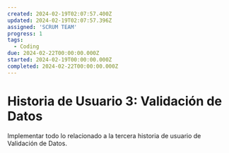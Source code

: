 ```yaml
---
created: 2024-02-19T02:07:57.400Z
updated: 2024-02-19T02:07:57.396Z
assigned: 'SCRUM TEAM'
progress: 1
tags:
  - Coding
due: 2024-02-22T00:00:00.000Z
started: 2024-02-19T00:00:00.000Z
completed: 2024-02-22T00:00:00.000Z
---
```


# Historia de Usuario 3: Validación de Datos

Implementar todo lo relacionado a la tercera historia de usuario de Validación de Datos.
